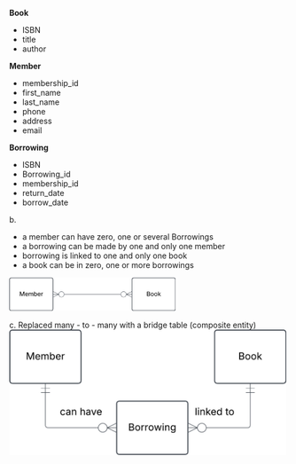 **Book**
- ISBN
- title
- author

**Member**
- membership_id
- first_name
- last_name
- phone
- address 
- email

**Borrowing**
- ISBN
- Borrowing_id
- membership_id
- return_date
- borrow_date

b. 
- a member can have zero, one or several Borrowings
- a borrowing can be made by one and only one member
- borrowing is linked to one and only one book
- a book can be in zero, one or more borrowings


<img src = "../assets/exercise_02_ca.png" width=300>

c. 
Replaced many - to - many with a bridge table (composite entity)
<IMG src = "../assets/bookly_ex02.png" width=500>